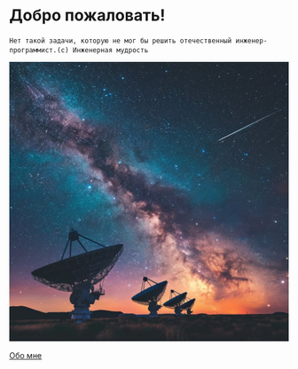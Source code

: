 # Добро пожаловать!


`Нет такой задачи, которую не мог бы решить отечественный инженер-программист.(c) Инженерная мудрость`


![cover](./files/cover.jpg)

[Обо мне](about.md)
